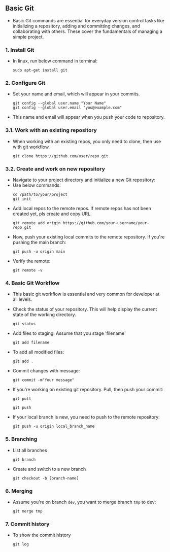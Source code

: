 ## Basic Git 
- Basic Git commands are essential for everyday version control tasks like initializing a repository, adding and committing changes, and collaborating with others. These cover the fundamentals of managing a simple project.
### 1. Install Git
- In linux, run below command in terminal:
    ```
    sudo apt-get install git
    ```
### 2. Configure Git
- Set your name and email, which will appear in your commits.
    ```
    git config --global user.name "Your Name"
    git config --global user.email "you@example.com"
    ```
- This name and email will appear when you push your code to repository.
### 3.1. Work with an existing repository
- When working with an existing repos, you only need to clone, then use with git workflow.
    ```
    git clone https://github.com/user/repo.git
    ```
### 3.2. Create and work on new repository
- Navigate to your project directory and initialize a new Git repository:
- Use below commands:
    ```
    cd /path/to/your/project
    git init
    ```
- Add local repos to the remote repos. If remote repos has not been created yet, pls create and copy URL.
    ```
    git remote add origin https://github.com/your-username/your-repo.git
    ```
- Now, push your existing local commits to the remote repository. If you're pushing the main branch:
    ```
    git push -u origin main
    ```
- Verify the remote:
    ```
    git remote -v
    ```
### 4. Basic Git Workflow
- This basic git workflow is essential and very common for developer at all levels.
- Check the status of your repository. This will help display the current state of the working directory.
    ```
    git status
    ```
- Add files to staging. Assume that you stage 'filename'
    ```
    git add filename
    ```
- To add all modified files:
    ```
    git add .
    ```
- Commit changes with message:
    ```
    git commit -m"Your message"
    ```
- If you're working on existing git repository. Pull, then push your commit:
    ```
    git pull
    ```
    ```
    git push
    ```

- If your local branch is new, you need to push to the remote repository:
    ```
    git push -u origin local_branch_name 
    ```
### 5. Branching
- List all branches
    ```
    git branch 
    ```
- Create and switch to a new branch
    ```
    git checkout -b [branch-name]
    ```
### 6. Merging
- Assume you're on branch ```dev```, you want to merge branch ```tmp``` to dev:
    ```
    git merge tmp
    ```
### 7. Commit history
- To show the commit history
    ```
    git log
    ```

